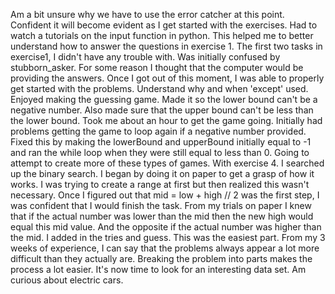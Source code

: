 Am a bit unsure why we have to use the error catcher at this point.
Confident it will become evident as I get started with the exercises. 
Had to watch a tutorials on the input function in python.
This helped me to better understand how to answer the questions in exercise 1. 
The first two tasks in exercise1, I didn't have any trouble with.
Was initially confused by stubborn_asker. For some reason I thought that the computer
would be providing the answers.
Once I got out of this moment, I was able to properly get started with the problems.
Understand why and when 'except' used.
Enjoyed making the guessing game. 
Made it so the lower bound can't be a negative number.
Also made sure that the upper bound can't be less than the lower bound. 
Took me about an hour to get the game going. 
Initially had problems getting the game to loop again if a negative number provided.
Fixed this by making the lowerBound and upperBound initially equal to -1 and ran the while loop when they were still equal to less than 0. 
Going to attempt to create more of these types of games. 
With exercise 4. I searched up the binary search. I began by doing it on paper to get a grasp of how it works.
I was trying to create a range at first but then realized this wasn't necessary. 
Once I figured out that mid = low + high // 2 was the first step, I was confident that I would finish the task. 
From my trials on paper I knew that if the actual number was lower than the mid then the new high would equal this mid value.
And the opposite if the actual number was higher than the mid. 
I added in the tries and guess. This was the easiest part. 
From my 3 weeks of experience, I can say that the problems always appear a lot more difficult than they actually are. 
Breaking the problem into parts makes the process a lot easier. 
It's now time to look for an interesting data set. 
Am curious about electric cars.




